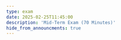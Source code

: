```yaml
---
type: exam
date: 2025-02-25T11:45:00
description: 'Mid-Term Exam (70 Minutes)'
hide_from_announcments: true
---
```

